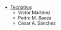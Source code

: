 - [Tecnativa](https://www.tecnativa.com):
  - Víctor Martínez
  - Pedro M. Baeza
  - César A. Sánchez
